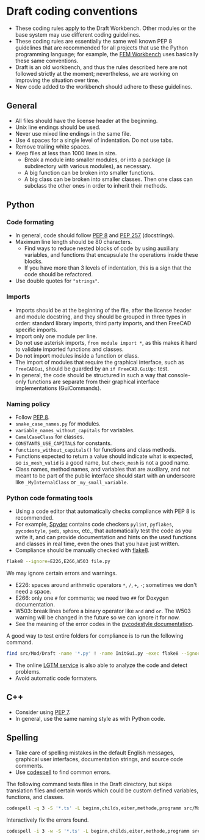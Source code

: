 # Draft coding conventions

- These coding rules apply to the Draft Workbench.
  Other modules or the base system may use different coding guidelines.
- These coding rules are essentially the same well known PEP 8 guidelines
  that are recommended for all projects that use the Python programming
  language;
  for example, the [FEM Workbench](../Fem)
  uses basically these same conventions.
- Draft is an old workbench, and thus the rules described here
  are not followed strictly at the moment;
  nevertheless, we are working on improving the situation over time.
- New code added to the workbench should adhere to these guidelines.

## General

- All files should have the license header at the beginning.
- Unix line endings should be used.
- Never use mixed line endings in the same file.
- Use 4 spaces for a single level of indentation. Do not use tabs.
- Remove trailing white spaces.
- Keep files at less than 1000 lines in size.
  - Break a module into smaller modules, or into a package
    (a subdirectory with various modules),
    as necessary.
  - A big function can be broken into smaller functions.
  - A big class can be broken into smaller classes.
    Then one class can subclass the other ones
    in order to inherit their methods.

## Python

### Code formating

- In general, code should follow [PEP 8](https://www.python.org/dev/peps/pep-0008/)
  and [PEP 257](https://www.python.org/dev/peps/pep-0257/) (docstrings).
- Maximum line length should be 80 characters.
  - Find ways to reduce nested blocks of code by using auxiliary variables,
    and functions that encapsulate the operations inside these blocks.
  - If you have more than 3 levels of indentation, this is a sign
    that the code should be refactored.
- Use double quotes for `"strings"`.

### Imports

- Imports should be at the beginning of the file,
  after the license header and module docstring,
  and they should be grouped in three types in order:
  standard library imports, third party imports,
  and then FreeCAD specific imports.
- Import only one module per line.
- Do not use asterisk imports, `from module import *`, as this
  makes it hard to validate imported functions and classes.
- Do not import modules inside a function or class.
- The import of modules that require the graphical interface,
  such as `FreeCADGui`, should be guarded by an `if FreeCAD.GuiUp:` test.
- In general, the code should be structured in such a way
  that console-only functions are separate from their graphical interface
  implementations (GuiCommands).

### Naming policy

- Follow [PEP 8](https://www.python.org/dev/peps/pep-0008/).
- `snake_case_names.py` for modules.
- `variable_names_without_capitals` for variables.
- `CamelCaseClass` for classes.
- `CONSTANTS_USE_CAPITALS` for constants.
- `functions_without_capitals()` for functions and class methods.
- Functions expected to return a value should indicate what is expected,
  so `is_mesh_valid` is a good name, but `check_mesh` is not a good name.
- Class names, method names, and variables that are auxiliary,
  and not meant to be part of the public interface should start
  with an underscore like `_MyInternalClass` or `_my_small_variable`.

### Python code formating tools

- Using a code editor that automatically checks compliance with PEP 8
  is recommended.
- For example, [Spyder](https://www.spyder-ide.org/)
  contains code checkers `pylint`, `pyflakes`, `pycodestyle`, `jedi`,
  `sphinx`, etc., that automatically test the code as you write it,
  and can provide documentation and hints on the used functions and classes
  in real time, even the ones that you have just written.
- Compliance should be manually checked with [flake8](https://flake8.pycqa.org/en/latest/).
```bash
flake8 --ignore=E226,E266,W503 file.py
```

We may ignore certain errors and warnings.
- E226: spaces around arithmetic operators `*`, `/`, `+`, `-`;
  sometimes we don't need a space.
- E266: only one `#` for comments; we need two `##` for Doxygen documentation.
- W503: break lines before a binary operator like `and` and `or`.
  The W503 warning will be changed in the future so we can ignore it for now.
- See the meaning of the error codes in the
  [pycodestyle documentation](http://pycodestyle.pycqa.org/en/latest/intro.html).

A good way to test entire folders for compliance is to run
the following command.
```bash
find src/Mod/Draft -name '*.py' ! -name InitGui.py -exec flake8 --ignore=E226,E266,W503 --max-line-length=100 '{}' '+'
```

- The online [LGTM service](https://lgtm.com/projects/g/FreeCAD/FreeCAD/latest/files/src/Mod/Draft/)
  is also able to analyze the code and detect problems.
- Avoid automatic code formaters.

## C++

- Consider using [PEP 7](https://www.python.org/dev/peps/pep-0007/).
- In general, use the same naming style as with Python code.

## Spelling

- Take care of spelling mistakes in the default English messages,
  graphical user interfaces, documentation strings, and source code comments.
- Use [codespell](https://github.com/codespell-project/codespell)
  to find common errors.

The following command tests files in the Draft directory,
but skips translation files and certain words which could be custom defined
variables, functions, and classes.
```bash
codespell -q 3 -S '*.ts' -L beginn,childs,eiter,methode,programm src/Mod/Draft
```

Interactively fix the errors found.
```bash
codespell -i 3 -w -S '*.ts' -L beginn,childs,eiter,methode,programm src/Mod/Draft
```
